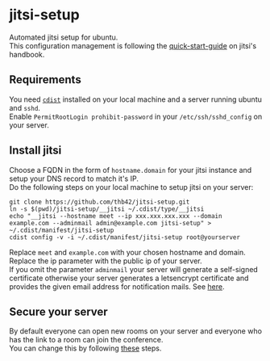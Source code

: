 # jitsi-setup
Automated jitsi setup for ubuntu.\
This configuration management is following the [quick-start-guide](https://jitsi.github.io/handbook/docs/devops-guide/devops-guide-quickstart) on jitsi's handbook.


## Requirements
You need [`cdist`](https://www.cdi.st/) installed on your local machine and a server running ubuntu and `sshd`.\
Enable `PermitRootLogin prohibit-password` in your `/etc/ssh/sshd_config` on your server.

## Install jitsi
Choose a FQDN in the form of `hostname.domain` for your jitsi instance and setup your DNS record to match it's IP.\
Do the following steps on your local machine to setup jitsi on your server:
```
git clone https://github.com/thb42/jitsi-setup.git
ln -s $(pwd)/jitsi-setup/__jitsi ~/.cdist/type/__jitsi
echo "__jitsi --hostname meet --ip xxx.xxx.xxx.xxx --domain example.com --adminmail admin@example.com jitsi-setup" > ~/.cdist/manifest/jitsi-setup
cdist config -v -i ~/.cdist/manifest/jitsi-setup root@yourserver
```
Replace `meet` and `example.com` with your chosen hostname and domain. Replace the ip parameter with the public ip of your server.\
If you omit the parameter `adminmail` your server will generate a self-signed certificate otherwise your server generates
a letsencrypt certificate and provides the given email address for notification mails. See [here](https://jitsi.github.io/handbook/docs/devops-guide/devops-guide-quickstart#generate-a-lets-encrypt-certificate-optional-recommended).


## Secure your server
By default everyone can open new rooms on your server and everyone who has the link to a room can join the conference.\
You can change this by following [these](https://jitsi.github.io/handbook/docs/devops-guide/secure-domain) steps.
